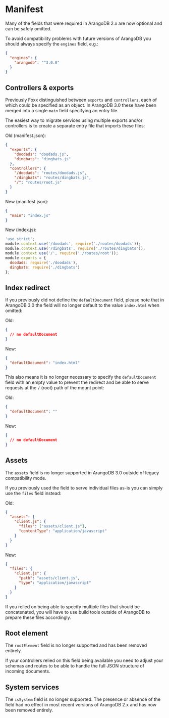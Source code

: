 Manifest
========

Many of the fields that were required in ArangoDB 2.x are now optional and can be safely omitted.

To avoid compatibility problems with future versions of ArangoDB you should always specify the `engines` field, e.g.:

```json
{
  "engines": {
    "arangodb": "^3.0.0"
  }
}
```

Controllers & exports
---------------------

Previously Foxx distinguished between `exports` and `controllers`, each of which could be specified as an object. In ArangoDB 3.0 these have been merged into a single `main` field specifying an entry file.

The easiest way to migrate services using multiple exports and/or controllers is to create a separate entry file that imports these files:

Old (manifest.json):

```json
{
  "exports": {
    "doodads": "doodads.js",
    "dingbats": "dingbats.js"
  },
  "controllers": {
    "/doodads": "routes/doodads.js",
    "/dingbats": "routes/dingbats.js",
    "/": "routes/root.js"
  }
}
```

New (manifest.json):

```json
{
  "main": "index.js"
}
```

New (index.js):

```js
'use strict';
module.context.use('/doodads', require('./routes/doodads'));
module.context.use('/dingbats', require('./routes/dingbats'));
module.context.use('/', require('./routes/root'));
module.exports = {
  doodads: require('./doodads'),
  dingbats: require('./dingbats')
};
```

Index redirect
--------------

If you previously did not define the `defaultDocument` field, please note that in ArangoDB 3.0 the field will no longer default to the value `index.html` when omitted:

Old:

```json
{
  // no defaultDocument
}
```

New:

```json
{
  "defaultDocument": "index.html"
}
```

This also means it is no longer necessary to specify the `defaultDocument` field with an empty value to prevent the redirect and be able to serve requests at the `/` (root) path of the mount point:

Old:

```json
{
  "defaultDocument": ""
}
```

New:

```json
{
  // no defaultDocument
}
```

Assets
------

The `assets` field is no longer supported in ArangoDB 3.0 outside of legacy compatibility mode.

If you previously used the field to serve individual files as-is you can simply use the `files` field instead:

Old:

```json
{
  "assets": {
    "client.js": {
      "files": ["assets/client.js"],
      "contentType": "application/javascript"
    }
  }
}
```

New:

```json
{
  "files": {
    "client.js": {
      "path": "assets/client.js",
      "type": "application/javascript"
    }
  }
}
```

If you relied on being able to specify multiple files that should be concatenated, you will have to use build tools outside of ArangoDB to prepare these files accordingly.

Root element
------------

The `rootElement` field is no longer supported and has been removed entirely.

If your controllers relied on this field being available you need to adjust your schemas and routes to be able to handle the full JSON structure of incoming documents.

System services
---------------

The `isSystem` field is no longer supported. The presence or absence of the field had no effect in most recent versions of ArangoDB 2.x and has now been removed entirely.
